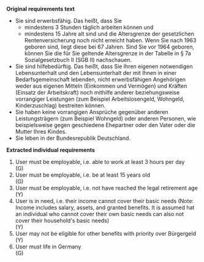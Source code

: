 <b>Original requirements text</b>

<ul> <li>Sie sind erwerbsfähig. Das heißt, dass Sie <ul> <li>mindestens 3 Stunden täglich arbeiten können und</li> <li>mindestens 15 Jahre alt sind und die Altersgrenze der gesetzlichen Rentenversicherung noch nicht erreicht haben. Wenn Sie nach 1963 geboren sind, liegt diese bei 67 Jahren. Sind Sie vor 1964 geboren, können Sie die für Sie geltende Altersgrenze in der Tabelle in § 7a Sozialgesetzbuch II (SGB II) nachschauen.</li> </ul> </li> <li>Sie sind hilfebedürftig. Das heißt, dass Sie Ihren eigenen notwendigen Lebensunterhalt und den Lebensunterhalt der mit Ihnen in einer Bedarfsgemeinschaft lebenden, nicht erwerbsfähigen Angehörigen weder aus eigenen Mitteln (Einkommen und Vermögen) und Kräften (Einsatz der Arbeitskraft) noch mithilfe anderer beziehungsweise vorrangiger Leistungen (zum Beispiel Arbeitslosengeld, Wohngeld, Kinderzuschlag) bestreiten können.</li> <li>Sie haben keine vorrangigen Ansprüche gegenüber anderen Leistungsträgern (zum Beispiel Wohngeld) oder anderen Personen, wie beispielsweise gegen geschiedene Ehepartner oder den Vater oder die Mutter Ihres Kindes.</li> <li>Sie leben in der Bundesrepublik Deutschland.</li> </ul>

<b>Extracted individual requirements</b>
<ol>
    <li>User must be employable, i.e. able to work at least 3 hours per day</li> (G)
    <li>User must be employable, i.e. be at least 15 years old</li> (G)
    <li>User must be employable, i.e. not have reached the legal retirement age</li> (Y)
    <li>User is in need, i.e. their income cannot cover their basic needs (Note: Income includes salary, assets, and granted benefits. It is assumed hat an individual who cannot cover their own basic needs can also not cover their household's basic needs)</li> (Y)
    <li>User may not be eligible for other benefits with priority over Bürgergeld</li> (Y)
    <li>User must life in Germany</li> (G)
</ol>